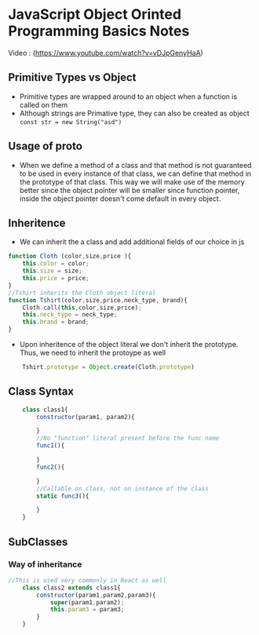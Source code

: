 # JavaScript Object Orinted Programming Basics Notes
Video : (https://www.youtube.com/watch?v=vDJpGenyHaA)

## Primitive Types vs Object
* Primitive types are wrapped around to an object when a function is called on them
* Although strings are Primative type, they can also be created as object   
   ``` const str = new String("asd") ```

## Usage of __proto__
* When we define a method of a class and that method is not guaranteed to be used in every instance of that class, we can define that method in the prototype of that class. This way we will make use of the memory better since the object pointer will be smaller since function pointer, inside the object pointer doesn't come default in every object. 

## Inheritence
* We can inherit the a class and add additional fields of our choice in js
```javascript 
function Cloth (color,size,price ){
    this.color = color;
    this.size = size;
    this.price = price;
} 
//Tshirt inherits the Cloth object literal
function Tshirt(color,size,price,neck_type, brand){
    Cloth.call(this,color,size,price);
    this.neck_type = neck_type;
    this.brand = brand;
}
```
* Upon inheritence of the object literal we don't inherit the prototype. Thus, we need to inherit the protoype as well
```javascript
    Tshirt.prototype = Object.create(Cloth.prototype)
```

## Class Syntax
```javascript
    class class1{
        constructor(param1, param2){

        }
        //No "function" literal present before the func name
        func1(){ 

        }
        func2(){

        }
        //Callable on class, not on instance of the class
        static func3(){ 

        }
    }
```

## SubClasses
### Way of inheritance

```javascript
//This is used very commonly in React as well
    class class2 extends class1{
        constructor(param1,param2,param3){
            super(param1,param2);
            this.param3 = param3;
        }
    }
```